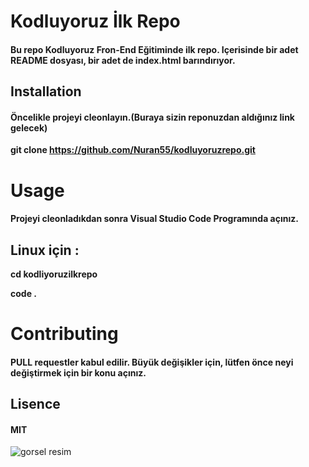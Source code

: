# Kodluyoruz İlk Repo

#### Bu repo Kodluyoruz Fron-End Eğitiminde ilk repo. Içerisinde bir adet README dosyası, bir adet de index.html barındırıyor.

## Installation ##

#### Öncelikle projeyi cleonlayın.(Buraya sizin reponuzdan aldığınız link gelecek)

**git clone https://github.com/Nuran55/kodluyoruzrepo.git**

# Usage

#### Projeyi cleonladıkdan sonra Visual Studio Code Programında açınız.

## Linux için :

**cd kodliyoruzilkrepo**

**code .**

# Contributing

#### PULL requestler kabul edilir. Büyük değişikler için, lütfen önce neyi değiştirmek için bir konu açınız.


## Lisence ##

#### MIT ###

![gorsel resim](https://commons.wikimedia.org/wiki/File:Instagram-Icon.png)

